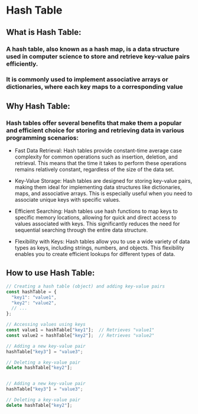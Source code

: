 # Hash Table
## What is Hash Table:
### A hash table, also known as a hash map, is a data structure used in computer science to store and retrieve key-value pairs efficiently. 
### It is commonly used to implement associative arrays or dictionaries, where each key maps to a corresponding value

## Why Hash Table:

### Hash tables offer several benefits that make them a popular and efficient choice for storing and retrieving data in various programming scenarios:

- Fast Data Retrieval: Hash tables provide constant-time average case complexity for common operations such as insertion, deletion, and retrieval. This means that the time it takes to perform these operations remains relatively constant, regardless of the size of the data set.

- Key-Value Storage: Hash tables are designed for storing key-value pairs, making them ideal for implementing data structures like dictionaries, maps, and associative arrays. This is especially useful when you need to associate unique keys with specific values.

- Efficient Searching: Hash tables use hash functions to map keys to specific memory locations, allowing for quick and direct access to values associated with keys. This significantly reduces the need for sequential searching through the entire data structure.

- Flexibility with Keys: Hash tables allow you to use a wide variety of data types as keys, including strings, numbers, and objects. This flexibility enables you to create efficient lookups for different types of data.

## How to use Hash Table:

```javascript
// Creating a hash table (object) and adding key-value pairs
const hashTable = {
  "key1": "value1",
  "key2": "value2",
  // ...
};

// Accessing values using keys
const value1 = hashTable["key1"];  // Retrieves "value1"
const value2 = hashTable["key2"];  // Retrieves "value2"

// Adding a new key-value pair
hashTable["key3"] = "value3";

// Deleting a key-value pair
delete hashTable["key2"];


// Adding a new key-value pair
hashTable["key3"] = "value3";

// Deleting a key-value pair
delete hashTable["key2"];
